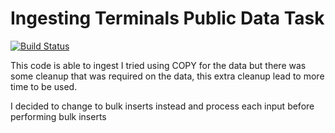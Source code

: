 # Ingesting Terminals Public Data Task
[![Build Status](https://travis-ci.org/perfectmak/etl_for_terminal_data.svg?branch=master)](https://travis-ci.org/perfectmak/etl_for_terminal_data)

This code is able to ingest
I tried using COPY for the data but there was some cleanup that was required on the data, this extra 
cleanup lead to more time to be used.

I decided to change to bulk inserts instead and process each input before performing bulk inserts
